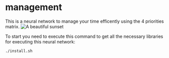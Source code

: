 # management

This is a neural network to manage your time efficently using the 4 priorities matrix.
![A beautiful sunset](https://assets.asana.biz/transform/30c95d26-15e1-4df1-9655-27b28186f0f2/inline-leadership-eisenhower-matrix-2-2x)



To start you need to execute this command to get all the necessary libraries for executing this neural network:

```bash
./install.sh
